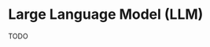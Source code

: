 # Large Language Model (LLM)

<!--
https://github.com/Helicone/helicone
https://github.com/hwchase17/langchain
https://github.com/Ironclad/rivet

https://github.com/Portkey-AI/gateway
-->

TODO
